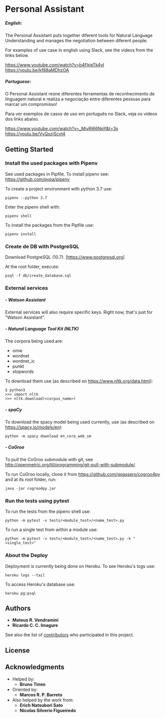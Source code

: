 
# Personal Assistant

##### English:
The Personal Assistant puts together diferent tools for Natural Language
Understanding and manages the negotiation between diferent people.

For examples of use case in english using Slack, see the videos from the links below.

https://www.youtube.com/watch?v=b4FkjeTk4yI
https://youtu.be/kf88aMDhzOA

##### Portuguese:
O Personal Assistant reúne diferentes ferramentas 
de reconhecimento de linguagem natural e realiza a negociação
entre diferentes pessoas para marcar um compromisso!

Para ver exemplos de casos de uso em português no Slack, veja os vídeos dos links abaixo.

https://www.youtube.com/watch?v=_MivRI66NpY&t=3s
https://youtu.be/VyQszjScvt4

## Getting Started

### Install the used packages with Pipenv

See used packages in Pipfile.
To install pipenv see: https://github.com/pypa/pipenv

To create a project environment with python 3.7 use:
```
pipenv --python 3.7
```
Enter the pipenv shell with:
```
pipenv shell
```
To install the packages from the Pipfile use:
```
pipenv install
```

### Create de DB with PostgreSQL

Download PostgreSQL (10.7). [https://www.postgresql.org]

At the root folder, execute:
```
psql -f db/create_database.sql
```

### External services

##### - Watson Assistant

External services will also require specific keys. Right now, that's just for "Watson Assistant".

##### - Natural Language Tool Kit (NLTK)

The corpora being used are:
* omw
* wordnet
* wordnet_ic
* punkt
* stopwords

 To download them use (as described on https://www.nltk.org/data.html):
 ```
$ python3
>>> import nltk
>>> nltk.download(<corpus_name>)
```
 
##### - spaCy

To download the spacy model being used currently, use (as described on https://spacy.io/models/en): 
```
python -m spacy download en_core_web_sm
```

##### - CoGroo

To pull the CoGroo submodule with git, see http://openmetric.org/til/programming/git-pull-with-submodule/.

To run CoGroo locally, clone it from https://github.com/gpassero/cogroo4py and at its root folder, run:
```
java -jar cogroo4py.jar
```

### Run the tests using pytest
To run the tests from the pipenv shell use:
```
python -m pytest -v tests/<module_test>/<name_test>.py 
```

To run a single test from within a module use:
```
python -m pytest -v tests/<module_test>/<name_test>.py -k "<single_test>" 
```

### About the Deploy

Deployment is currently being done on Heroku. To see Heroku's logs use:
```
heroku logs --tail
```

To access Heroku's database use:

```
heroku pg:psql
```

## Authors

* **Mateus R. Vendramini**
* **Ricardo C. C. Imagure**


See also the list of [contributors](https://github.com/ricardoimagure/personal_assistant/settings/collaboration) who participated in this project.

## License


## Acknowledgments
* Helped by:
    * **Bruno Tinen**
* Oriented by:
    * **Marcos R. P. Barreto**
* Also helped by the work from:
    * **Erich Natsubori Sato**
    * **Nicolas Silverio Figueiredo**
